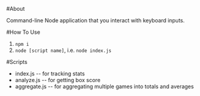 #About

Command-line Node application that you interact with keyboard inputs.

#How To Use

1. `npm i`
2. `node [script name]`, i.e. `node index.js`

#Scripts
- index.js -- for tracking stats
- analyze.js -- for getting box score
- aggregate.js -- for aggregating multiple games into totals and averages
